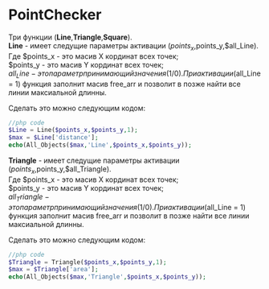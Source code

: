 # PointChecker

Три функции (**Line**,**Triangle**,**Square**). <br>
**Line** - имеет следущие параметры активации ($points_x,$points_y,$all_Line). <br>
Где $points_x - это масив X кординат всех точек; <br>
$points_y - это масив Y кординат всех точек; <br>
$all_Line - это параметр принимающий значения (1/0). При активации ($all_Line = 1) функция заполнит масив free_arr и позволит в позже найти все линии максиальной длинны. <br>

Сделать это можно следующим кодом:
```php
//php code 
$Line = Line($points_x,$points_y,1);
$max = $Line['distance'];
echo(All_Objects($max,'Line',$points_x,$points_y));
```


**Triangle** - имеет следущие параметры активации ($points_x,$points_y,$all_Triangle). <br>
Где $points_x - это масив X кординат всех точек; <br>
$points_y - это масив Y кординат всех точек; <br>
$all_Triangle - это параметр принимающий значения (1/0). При активации ($all_Line = 1) функция заполнит масив free_arr и позволит в позже найти все линии максиальной длинны. <br>

Сделать это можно следующим кодом:
```php
//php code 
$Triangle = Triangle($points_x,$points_y,1);
$max = $Triangle['area'];
echo(All_Objects($max,'Triangle',$points_x,$points_y));
```
